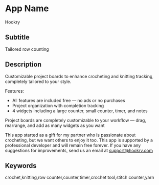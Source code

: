 # App Name

Hookry

## Subtitle

Tailored row counting

## Description

Customizable project boards to enhance crocheting and knitting tracking, completely tailored to your style.

Features:
- All features are included free — no ads or no purchases
- Project organization with completion tracking
- 4 widgets including a large counter, small counter, timer, and notes

Project boards are completely customizable to your workflow — drag, rearrange, and add as many widgets as you want

This app started as a gift for my partner who is passionate about crocheting, but we want others to enjoy it too. This app is supported by a professional developer and will remain free forever. If you have any suggestions for improvements, send us an email at support@hookry.com

## Keywords

crochet,knitting,row counter,counter,timer,crochet tool,stitch counter,yarn
